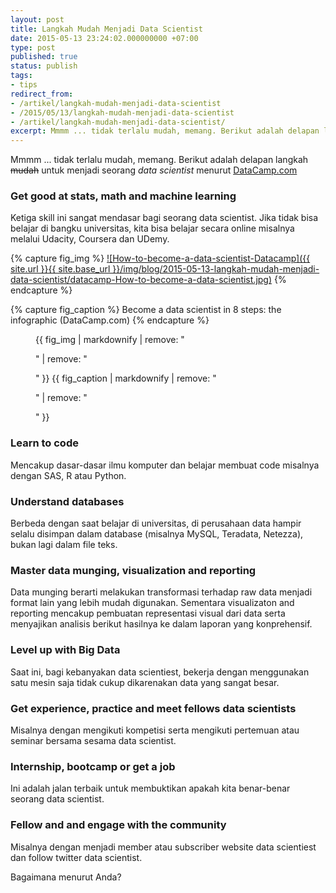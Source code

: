 ```yaml
---
layout: post
title: Langkah Mudah Menjadi Data Scientist
date: 2015-05-13 23:24:02.000000000 +07:00
type: post
published: true
status: publish
tags:
- tips
redirect_from:
- /artikel/langkah-mudah-menjadi-data-scientist
- /2015/05/13/langkah-mudah-menjadi-data-scientist
- /artikel/langkah-mudah-menjadi-data-scientist/
excerpt: Mmmm ... tidak terlalu mudah, memang. Berikut adalah delapan langkah untuk menjadi seorang data scientist menurut Datacamp.
---
```

Mmmm ... tidak terlalu mudah, memang. Berikut adalah delapan langkah
~~mudah~~ untuk menjadi seorang *data scientist* menurut
[DataCamp.com](http://blog.datacamp.com/how-to-become-a-data-scientist/ "DataCamp")

### Get good at stats, math and machine learning

Ketiga skill ini
sangat mendasar bagi seorang data scientist. Jika tidak bisa belajar di
bangku universitas, kita bisa belajar secara online misalnya melalui
Udacity, Coursera dan UDemy.

{% capture fig_img %}
[![How-to-become-a-data-scientist-Datacamp]({{ site.url }}{{ site.base_url }}/img/blog/2015-05-13-langkah-mudah-menjadi-data-scientist/datacamp-How-to-become-a-data-scientist.jpg)](https://www.datacamp.com/community/tutorials/how-to-become-a-data-scientist)
{% endcapture %}

{% capture fig_caption %}
Become a data scientist in 8 steps: the infographic (DataCamp.com)
{% endcapture %}

<figure>
  {{ fig_img | markdownify | remove: "<p>" | remove: "</p>" }}
  <span class="caption">{{ fig_caption | markdownify | remove: "<p>" | remove: "</p>" }}</span>
</figure>  

### Learn to code

Mencakup dasar-dasar ilmu komputer dan belajar
membuat code misalnya dengan SAS, R atau Python.

### Understand databases

Berbeda dengan saat belajar di universitas, di
perusahaan data hampir selalu disimpan dalam database (misalnya MySQL,
Teradata, Netezza), bukan lagi dalam file teks.

### Master data munging, visualization and reporting

Data munging
berarti melakukan transformasi terhadap raw data menjadi format lain
yang lebih mudah digunakan. Sementara visualizaton and reporting
mencakup pembuatan representasi visual dari data serta menyajikan
analisis berikut hasilnya ke dalam laporan yang konprehensif.

### Level up with Big Data

Saat ini, bagi kebanyakan data scientiest,
bekerja dengan menggunakan satu mesin saja tidak cukup dikarenakan data
yang sangat besar.

### Get experience, practice and meet fellows data scientists

Misalnya
dengan mengikuti kompetisi serta mengikuti pertemuan atau seminar
bersama sesama data scientist.

### Internship, bootcamp or get a job

Ini adalah jalan terbaik untuk
membuktikan apakah kita benar-benar seorang data scientist.

### Fellow and and engage with the community

Misalnya dengan menjadi
member atau subscriber website data scientiest dan follow twitter data
scientist.

Bagaimana menurut Anda?

